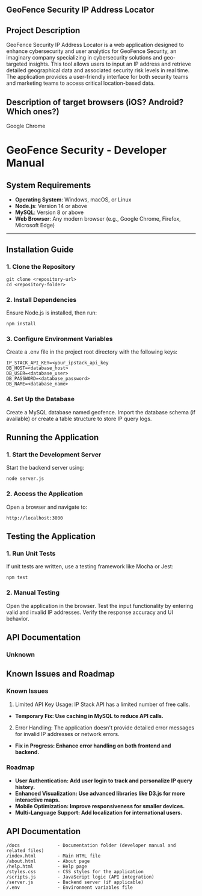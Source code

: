 ## GeoFence Security IP Address Locator
## Project Description
GeoFence Security IP Address Locator is a web application designed to enhance cybersecurity and user analytics for GeoFence Security, an imaginary company specializing in cybersecurity solutions and geo-targeted insights. This tool allows users to input an IP address and retrieve detailed geographical data and associated security risk levels in real time. The application provides a user-friendly interface for both security teams and marketing teams to access critical location-based data.
## Description of target browsers (iOS? Android? Which ones?)
Google Chrome
# GeoFence Security - Developer Manual

## System Requirements
- **Operating System**: Windows, macOS, or Linux
- **Node.js**: Version 14 or above
- **MySQL**: Version 8 or above
- **Web Browser**: Any modern browser (e.g., Google Chrome, Firefox, Microsoft Edge)

---

## Installation Guide

### 1. Clone the Repository
```
git clone <repository-url>
cd <repository-folder>
```
### 2. Install Dependencies
Ensure Node.js is installed, then run:
```
npm install
```
### 3. Configure Environment Variables
Create a .env file in the project root directory with the following keys:
```
IP_STACK_API_KEY=<your_ipstack_api_key
DB_HOST=<database_host>
DB_USER=<database_user>
DB_PASSWORD=<database_password>
DB_NAME=<database_name>
```
### 4. Set Up the Database
Create a MySQL database named geofence.
Import the database schema (if available) or create a table structure to store IP query logs.

## Running the Application

### 1. Start the Development Server
Start the backend server using:
```
node server.js
```
### 2. Access the Application
Open a browser and navigate to:
```
http://localhost:3000
```
## Testing the Application

### 1. Run Unit Tests
If unit tests are written, use a testing framework like Mocha or Jest:
```
npm test
```
### 2. Manual Testing
Open the application in the browser.
Test the input functionality by entering valid and invalid IP addresses.
Verify the response accuracy and UI behavior.

## API Documentation 
### Unknown

## Known Issues and Roadmap
### Known Issues
1. Limited API Key Usage: IP Stack API has a limited number of free calls.
- **Temporary Fix: Use caching in MySQL to reduce API calls.**
2. Error Handling: The application doesn't provide detailed error messages for invalid IP addresses or network errors.
- **Fix in Progress: Enhance error handling on both frontend and backend.**

### Roadmap
- **User Authentication: Add user login to track and personalize IP query history.**
- **Enhanced Visualization: Use advanced libraries like D3.js for more interactive maps.**
- **Mobile Optimization: Improve responsiveness for smaller devices.**
- **Multi-Language Support: Add localization for international users.**

## API Documentation
```
/docs              - Documentation folder (developer manual and related files)
/index.html        - Main HTML file
/about.html        - About page
/help.html         - Help page
/styles.css        - CSS styles for the application
/scripts.js        - JavaScript logic (API integration)
/server.js         - Backend server (if applicable)
/.env              - Environment variables file
```



